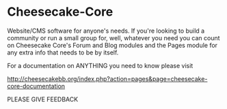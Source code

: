 Cheesecake-Core
===============

Website/CMS software for anyone's needs. 
If you're looking to build a community or run a small group for, well, whatever you need you can count on Cheesecake Core's Forum and Blog modules and the Pages module for any extra info that needs to be  by itself. 

For a documentation on ANYTHING you need to know please visit

http://cheesecakebb.org/index.php?action=pages&page=cheesecake-core-documentation

PLEASE GIVE FEEDBACK
